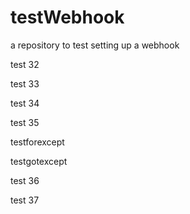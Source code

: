 # testWebhook
a repository to test setting up a webhook

test 32

test 33

test 34

test 35

testforexcept

testgotexcept

test 36

test 37
